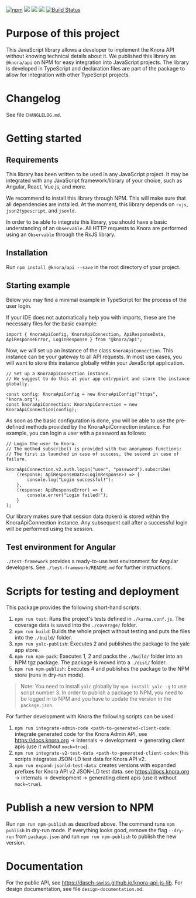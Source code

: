 [![npm](https://img.shields.io/npm/v/@knora/api.svg)](https://www.npmjs.com/package/@knora/api) 
![](https://img.shields.io/npm/dt/@knora/api.svg?style=flat)
![](https://img.shields.io/bundlephobia/minzip/@knora/api.svg?style=flat)
![](https://img.shields.io/npm/l/@knora/api.svg?style=flat)
[![Build Status](https://travis-ci.org/dhlab-basel/knora-api-js-lib.svg?branch=master)](https://travis-ci.org/dhlab-basel/knora-api-js-lib)

# Purpose of this project

This JavaScript library allows a developer to implement the Knora API without knowing technical details about it.
We published this library as `@knora/api` on NPM for easy integration into JavaScript projects.
The library is developed in TypeScript and declaration files are part of the package to allow for integration with other TypeScript projects.

# Changelog

See file `CHANGLELOG.md`.

# Getting started

## Requirements

This library has been written to be used in any JavaScript project.
It may be integrated with any JavaScript framework/library of your choice, such as Angular, React, Vue.js, and more.

We recommend to install this library through NPM. This will make sure that all dependencies are installed.
At the moment, this library depends on `rxjs`, `json2typescript`, and `jsonld`.

In order to be able to integrate this library, you should have a basic understanding of an `Observable`.
All HTTP requests to Knora are performed using an `Observable` through the RxJS library.

## Installation

Run `npm install @knora/api --save` in the root directory of your project.

## Starting example

Below you may find a minimal example in TypeScript for the process of the user login.

If your IDE does not automatically help you with imports, these are the necessary files for the basic example:

```
import { KnoraApiConfig, KnoraApiConnection, ApiResponseData, ApiResponseError, LoginResponse } from "@knora/api";
```

Now, we will set up an instance of the class `KnoraApiConnection`. 
This instance can be your gateway to all API requests.
In most use cases, you will want to store this instance globally within your JavaScript application. 

```
// Set up a KnoraApiConnection instance. 
// We suggest to do this at your app entrypoint and store the instance globally.

const config: KnoraApiConfig = new KnoraApiConfig("https", "knora.org");
const knoraApiConnection: KnoraApiConnection = new KnoraApiConnection(config);
```

As soon as the basic configuration is done, you will be able to use the pre-defined methods provided by the KnoraApiConnection instance.
For example, you can login a user with a password as follows:

```
// Login the user to Knora.
// The method subscribe() is provided with two anonymous functions: 
// The first is launched in case of success, the second in case of failure.

knoraApiConnection.v2.auth.login("user", "password").subscribe(
    (response: ApiResponseData<LoginResponse>) => {
        console.log("Login successful!");
    },
    (response: ApiResponseError) => {
        console.error("Login failed!");
    }
);
```

Our library makes sure that session data (token) is stored within the KnoraApiConnection instance.
Any subsequent call after a successful login will be performed using the session.

## Test environment for Angular

`./test-framework` provides a ready-to-use test environment for Angular developers. See `./test-framework/README.md` for further instructions.

# Scripts for testing and deployment

This package provides the following short-hand scripts:

1. `npm run test`: Runs the project's tests defined in `./karma.conf.js`. The coverage data is saved into the `./coverage/` folder.
2. `npm run build`: Builds the whole project without testing and puts the files into the `./build/` folder.
3. `npm run yalc-publish`: Executes 2 and publishes the package to the yalc app store.
4. `npm run npm-pack`: Executes 1, 2 and packs the `./build/` folder into an NPM tgz package. The package is moved into a `./dist/` folder.
5. `npm run npm-publish`: Executes 4 and publishes the package to the NPM store (runs in dry-run mode).

> Note: You need to install `yalc` globally by `npm install yalc -g` to use script number 3. In order to publish a package to NPM, you need to be logged in to NPM and you have to update the version in the `package.json`.

For further development with Knora the following scripts can be used:

1. `npm run integrate-admin-code <path-to-generated-client-code`: integrate generated code for the Knora Admin API, 
see <https://docs.knora.org> -> internals -> development -> generating client apis (use it without `mock=true`).
2. `npm run integrate-v2-test-data <path-to-generated-client-code>`: this scripts integrates JSON-LD test data for Knora API v2.
3. `npm run expand-jsonld-test-data`: creates versions with expanded prefixes for Knora API v2 JSON-LD test data. 
see <https://docs.knora.org> -> internals -> development -> generating client apis (use it without `mock=true`).

# Publish a new version to NPM

Run `npm run npm-publish` as described above. The command runs `npm publish` in dry-run mode.
If everything looks good, remove the flag `--dry-run` from `package.json` and run `npm run npm-publish` to publish the new version. 

# Documentation

For the public API, see <https://dasch-swiss.github.io/knora-api-js-lib>.
For design documentation, see file `design-documentation.md`. 
